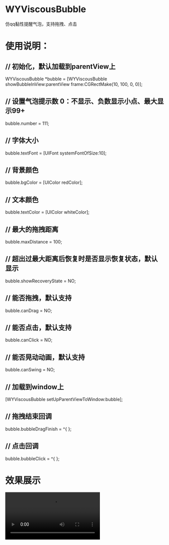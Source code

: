 # WYViscousBubble
仿qq黏性提醒气泡，支持拖拽、点击

# 使用说明：
## // 初始化，默认加载到parentView上 
WYViscousBubble *bubble = [WYViscousBubble showBubbleInView:parentView frame:CGRectMake(10, 100, 0, 0)];
## // 设置气泡提示数 0：不显示、负数显示小点、最大显示99+ 
bubble.number = 111;
## // 字体大小
bubble.textFont = [UIFont systemFontOfSize:10];
## // 背景颜色
bubble.bgColor = [UIColor redColor];
## // 文本颜色
bubble.textColor = [UIColor whiteColor];
## // 最大的拖拽距离
bubble.maxDistance = 100;
## // 超出过最大距离后恢复时是否显示恢复状态，默认显示
bubble.showRecoveryState = NO;
## // 能否拖拽，默认支持
bubble.canDrag = NO;
## // 能否点击，默认支持
bubble.canClick = NO;
## // 能否晃动动画，默认支持
bubble.canSwing = NO;
## // 加载到window上
[WYViscousBubble setUpParentViewToWindow:bubble];
## // 拖拽结束回调
bubble.bubbleDragFinish = ^{
};
## // 点击回调
bubble.bubbleClick = ^{
};

# 效果展示
![示例](https://github.com/shanpengtao/WYViscousBubble/blob/master/%E8%B0%83%E8%AF%95%E7%95%8C%E9%9D%A2.mp4)
